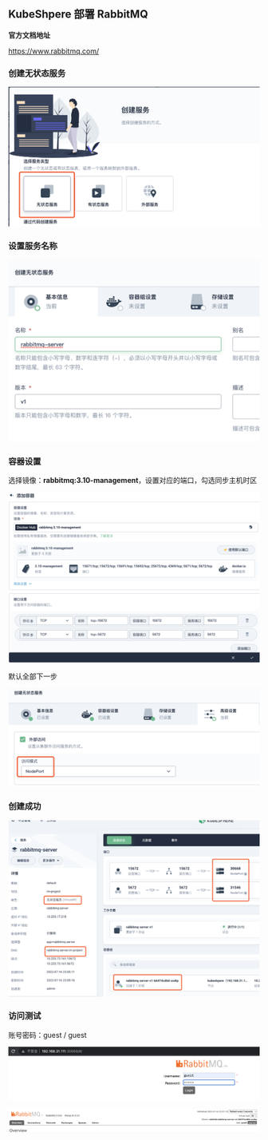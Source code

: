 ## KubeShpere 部署 RabbitMQ 



**官方文档地址**

https://www.rabbitmq.com/



### 创建无状态服务

![image-20220716230025213](images/image-20220716230025213.png)

### 设置服务名称

![image-20220716230041457](images/image-20220716230041457.png)

### 容器设置

选择镜像：**rabbitmq:3.10-management**，设置对应的端口，勾选同步主机时区

![image-20220716230328911](images/image-20220716230328911.png)

默认全部下一步

![image-20220716230450534](images/image-20220716230450534.png)

### 创建成功

![image-20220716230536926](images/image-20220716230536926.png)



### 访问测试

账号密码：guest / guest

![image-20220716230648078](images/image-20220716230648078.png)





![image-20220716230732228](images/image-20220716230732228.png)





















